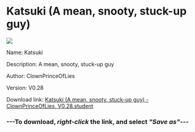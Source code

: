 # Katsuki (A mean, snooty, stuck-up guy)

<img src = "https://raw.githubusercontent.com/Arbiter1223/Koukou-Gurashi-Custom-Students/master/Students/Files/Katsuki%20(A%20mean%2C%20snooty%2C%20stuck-up%20guy).png">

Name: Katsuki

Description: A mean, snooty, stuck-up guy

Author: ClownPrinceOfLies

Version: V0.28

Download link: <a href="https://raw.githubusercontent.com/Arbiter1223/Koukou-Gurashi-Custom-Students/master/Students/Files/Katsuki%20(A%20mean%2C%20snooty%2C%20stuck-up%20guy)%20-%20ClownPrinceOfLies%2C%20V0.28.student">Katsuki (A mean, snooty, stuck-up guy) - ClownPrinceOfLies, V0.28.student</a>

### ---**To download, _right-click_ the link, and select _"Save as"_**---

